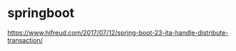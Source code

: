 # springboot




https://www.hifreud.com/2017/07/12/spring-boot-23-jta-handle-distribute-transaction/